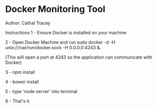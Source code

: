 # Docker Monitoring Tool

Author: Cathal Tracey

Instructions
1 - Ensure Docker is installed on your machine


2 - Open Docker Machine and run    sudo docker -d -H unix:///var/run/docker.sock -H 0.0.0.0:4243 &. 

   (This will open a port at 4243 so the application can communicate with Docker)
                                                                                                
3 - npm install

4 - bower install

5 - type 'node server' into terminal

6 - That's it.

